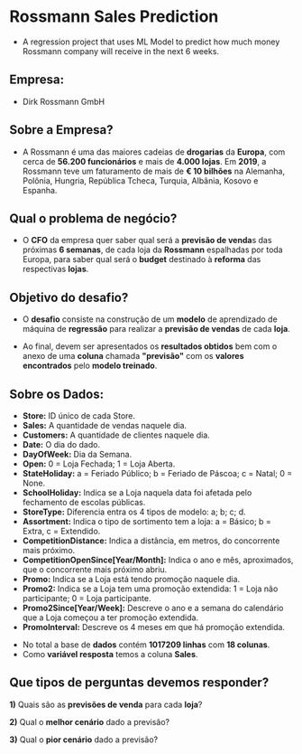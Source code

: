 # Rossmann Sales Prediction
-  A regression project that uses ML Model to predict how much money Rossmann company will receive in the next 6 weeks.

## **Empresa:**

-  Dirk Rossmann GmbH


## **Sobre a Empresa?**

-  A Rossmann é uma das maiores cadeias de **drogarias** da **Europa**, com cerca de **56.200 funcionários** e mais de **4.000 lojas**.
Em **2019**, a Rossmann teve um faturamento de mais de **€ 10 bilhões** na Alemanha, Polônia, Hungria, República Tcheca, Turquia, Albânia, Kosovo e Espanha.


## **Qual o problema de negócio?**

-  O **CFO** da empresa quer saber qual será a **previsão de venda**s das próximas **6 semanas**, de cada loja da **Rossmann** espalhadas por toda Europa, para saber qual será o **budget** destinado à **reforma** das respectivas **lojas**.


## **Objetivo do desafio?**

-  O **desafio** consiste na construção de um **modelo** de aprendizado de máquina de **regressão** para realizar a **previsão de vendas** de cada **loja**.

-  Ao final, devem ser apresentados os **resultados obtidos** bem com o anexo de uma **coluna** chamada **"previsão"** com os **valores encontrados** pelo **modelo treinado**.


## **Sobre os Dados:**

 * **Store:** ID único de cada Store.
 * **Sales:** A quantidade de vendas naquele dia.
 * **Customers:** A quantidade de clientes naquele dia.
 * **Date:** O dia do dado.
 * **DayOfWeek:** Dia da Semana.
 * **Open:** 0 = Loja Fechada; 1 = Loja Aberta.
 * **StateHoliday:** a = Feriado Público; b = Feriado de Páscoa; c = Natal; 0 = None.
 * **SchoolHoliday:** Indica se a Loja naquela data foi afetada pelo fechamento de escolas públicas.
 * **StoreType:** Diferencia entra os 4 tipos de modelo: a; b; c; d.
 * **Assortment:** Indica o tipo de sortimento tem a loja: a = Básico; b = Extra, c = Extendido.
 * **CompetitionDistance:** Indica a distância, em metros, do concorrente mais próximo.
 * **CompetitionOpenSince[Year/Month]:** Indica o ano e mês, aproximados, que o concorrente mais próximo abriu.
 * **Promo:** Indica se a Loja está tendo promoção naquele dia.
 * **Promo2:** Indica se a Loja tem uma promoção extendida: 1 = Loja não participante; 0 = Loja participante.
 * **Promo2Since[Year/Week]:** Descreve o ano e a semana do calendário que a Loja começou a ter promoção extendida.
 * **PromoInterval:** Descreve os 4 meses em que há promoção extendida.



-  No total a base de **dados** contém **1017209 linhas** com **18 colunas**.
-  Como **variável resposta** temos a coluna **Sales**.

## **Que tipos de perguntas devemos responder?**

**1)** Quais são as **previsões de venda** para cada **loja**?

**2)** Qual o **melhor cenário** dado a previsão?

**3)** Qual o **pior cenário** dado a previsão?

